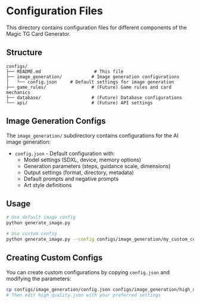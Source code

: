 # Configuration Files

This directory contains configuration files for different components of the Magic TG Card Generator.

## Structure

```
configs/
├── README.md                    # This file
├── image_generation/           # Image generation configurations
│   └── config.json     # Default settings for image generation
├── game_rules/                 # (Future) Game rules and card mechanics
├── database/                   # (Future) Database configurations
└── api/                        # (Future) API settings
```

## Image Generation Configs

The `image_generation/` subdirectory contains configurations for the AI image generation:

- `config.json` - Default configuration with:
  - Model settings (SDXL, device, memory options)
  - Generation parameters (steps, guidance scale, dimensions)
  - Output settings (format, directory, metadata)
  - Default prompts and negative prompts
  - Art style definitions

## Usage

```bash
# Use default image config
python generate_image.py

# Use custom config
python generate_image.py --config configs/image_generation/my_custom_config.json
```

## Creating Custom Configs

You can create custom configurations by copying `config.json` and modifying the parameters:

```bash
cp configs/image_generation/config.json configs/image_generation/high_quality.json
# Then edit high_quality.json with your preferred settings
```
